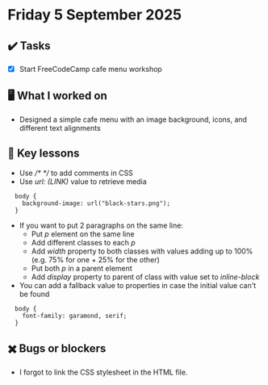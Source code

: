 # Friday 5 September 2025

## ✔️ Tasks

- [x] Start FreeCodeCamp cafe menu workshop

## 🖥️ What I worked on

- Designed a simple cafe menu with an image background, icons, and different text alignments

## 📓 Key lessons

- Use _/* */_ to add comments in CSS
- Use _url: (LINK)_ value to retrieve media
```
  body {
    background-image: url("black-stars.png");
  }
```
- If you want to put 2 paragraphs on the same line:
  - Put _p_ element on the same line
  - Add different classes to each _p_
  - Add _width_ property to both classes with values adding up to 100% (e.g. 75% for one + 25% for the other)
  - Put both _p_ in a parent element
  - Add _display_ property to parent of class with value set to _inline-block_
- You can add a fallback value to properties in case the initial value can't be found
```
  body {
    font-family: garamond, serif;
  }
```

## ✖️ Bugs or blockers

- I forgot to link the CSS stylesheet in the HTML file.
